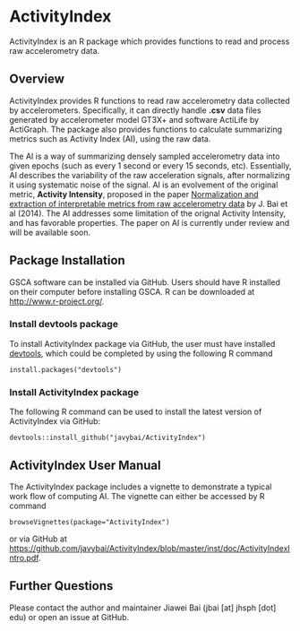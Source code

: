ActivityIndex
====

ActivityIndex is an R package which provides functions to read and process raw accelerometry data. 

## Overview

ActivityIndex provides R functions to read raw accelerometry data collected by accelerometers. Specifically, it can directly handle **.csv** data files generated by accelerometer model GT3X+ and software ActiLife by ActiGraph. The package also provides functions to calculate summarizing metrics such as Activity Index (AI), using the raw data.

The AI is a way of summarizing densely sampled accelerometry data into given epochs (such as every 1 second or every 15 seconds, etc). Essentially, AI describes the variability of the raw acceleration signals, after normalizing it using systematic noise of the signal. AI is an evolvement of the original metric, **Activity Intensity**, proposed in the paper [Normalization and extraction of interpretable metrics from raw accelerometry data](http://biostatistics.oxfordjournals.org/content/15/1/102.abstract) by J. Bai et al (2014). The AI addresses some limitation of the orignal Activity Intensity, and has favorable properties. The paper on AI is currently under review and will be available soon.

## Package Installation

GSCA software can be installed via GitHub.
Users should have R installed on their computer before installing GSCA. R can be downloaded at http://www.r-project.org/.

### Install devtools package
To install ActivityIndex package via GitHub, the user must have installed [devtools](https://cran.r-project.org/web/packages/devtools/index.html), which could be completed by using the following R command
```{r }
install.packages("devtools")
```

### Install ActivityIndex package
The following R command can be used to install the latest version of ActivityIndex via GitHub:
```{r }
devtools::install_github("javybai/ActivityIndex")
```

## ActivityIndex User Manual
The ActivityIndex package includes a vignette to demonstrate a typical work flow of computing AI. The vignette can either be accessed by R command
```{r }
browseVignettes(package="ActivityIndex")
```
or via GitHub at https://github.com/javybai/ActivityIndex/blob/master/inst/doc/ActivityIndexIntro.pdf.


## Further Questions

Please contact the author and maintainer Jiawei Bai (jbai [at] jhsph [dot] edu) or open an issue at GitHub.

